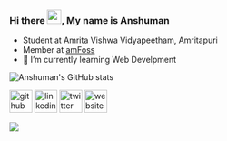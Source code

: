 

### Hi there <img src="https://raw.githubusercontent.com/MartinHeinz/MartinHeinz/master/wave.gif" width="25px">, My name is Anshuman


- Student at Amrita Vishwa Vidyapeetham, Amritapuri
- Member at [amFoss](https://amfoss.in/)
- 🌱 I’m currently learning Web Develpment 


![Anshuman's GitHub stats](https://github-readme-stats.vercel.app/api?username=anshuman-8&show_icons=true&theme=prussian) 

[<img src='https://cdn.jsdelivr.net/npm/simple-icons@3.0.1/icons/github.svg' alt='github' height='40'>](https://github.com/anshuman-8) 
[<img src='https://cdn.jsdelivr.net/npm/simple-icons@3.0.1/icons/linkedin.svg' alt='linkedin' height='40'>](https://www.linkedin.com/in/anshuman-swain-1529b2219/) 
[<img src='https://cdn.jsdelivr.net/npm/simple-icons@3.0.1/icons/twitter.svg' alt='twitter' height='40'>](https://twitter.com/Anshuman_8_) 
[<img src='https://cdn.jsdelivr.net/npm/simple-icons@3.0.1/icons/icloud.svg' alt='website' height='40'>](https://github.com/anshuman-8)  



![](https://komarev.com/ghpvc/?username=anshuman-8&color=dc143c)
